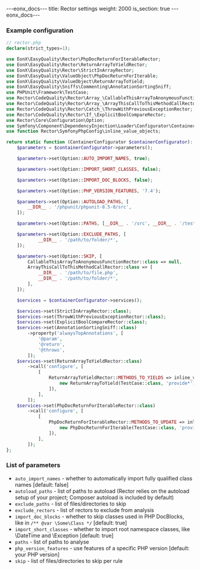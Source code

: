---eonx_docs--- title: Rector settings weight: 2000 is_section: true ---eonx_docs---

### Example configuration

```php
// rector.php
declare(strict_types=1);

use EonX\EasyQuality\Rector\PhpDocReturnForIterableRector;
use EonX\EasyQuality\Rector\ReturnArrayToYieldRector;
use EonX\EasyQuality\Rector\StrictInArrayRector;
use EonX\EasyQuality\ValueObject\PhpDocReturnForIterable;
use EonX\EasyQuality\ValueObject\ReturnArrayToYield;
use EonX\EasyQuality\Sniffs\Commenting\AnnotationSortingSniff;
use PHPUnit\Framework\TestCase;
use Rector\CodeQuality\Rector\Array_\CallableThisArrayToAnonymousFunctionRector;
use Rector\CodeQuality\Rector\Array_\ArrayThisCallToThisMethodCallRector;
use Rector\CodeQuality\Rector\Catch_\ThrowWithPreviousExceptionRector;
use Rector\CodeQuality\Rector\If_\ExplicitBoolCompareRector;
use Rector\Core\Configuration\Option;
use Symfony\Component\DependencyInjection\Loader\Configurator\ContainerConfigurator;
use function Rector\SymfonyPhpConfig\inline_value_objects;

return static function (ContainerConfigurator $containerConfigurator): void {
    $parameters = $containerConfigurator->parameters();

    $parameters->set(Option::AUTO_IMPORT_NAMES, true);

    $parameters->set(Option::IMPORT_SHORT_CLASSES, false);

    $parameters->set(Option::IMPORT_DOC_BLOCKS, false);

    $parameters->set(Option::PHP_VERSION_FEATURES, '7.4');

    $parameters->set(Option::AUTOLOAD_PATHS, [
        __DIR__ . '/phpunit/phpunit-8.5-0/src',
    ]);

    $parameters->set(Option::PATHS, [__DIR__ . '/src', __DIR__ . '/tests']);

    $parameters->set(Option::EXCLUDE_PATHS, [
            __DIR__ . '/path/to/folder/*',
    ]);

    $parameters->set(Option::SKIP, [
        CallableThisArrayToAnonymousFunctionRector::class => null,
        ArrayThisCallToThisMethodCallRector::class => [
            __DIR__ . '/path/to/file.php',
            __DIR__ . '/path/to/folder/*',
        ],
    ]);

    $services = $containerConfigurator->services();

    $services->set(StrictInArrayRector::class);
    $services->set(ThrowWithPreviousExceptionRector::class);
    $services->set(ExplicitBoolCompareRector::class);
    $services->set(AnnotationSortingSniff::class)
        ->property('alwaysTopAnnotations', [
            '@param',
            '@return',
            '@throws',
        ]);
    $services->set(ReturnArrayToYieldRector::class)
        ->call('configure', [
            [
                ReturnArrayToYieldRector::METHODS_TO_YIELDS => inline_value_objects([
                    new ReturnArrayToYield(TestCase::class, 'provide*'),
                ]),
            ],
        ]);
    $services->set(PhpDocReturnForIterableRector::class)
        ->call('configure', [
            [
                PhpDocReturnForIterableRector::METHODS_TO_UPDATE => inline_value_objects([
                    new PhpDocReturnForIterable(TestCase::class, 'provide*'),
                ]),
            ],
        ]);
};
```

### List of parameters

- `auto_import_names` - whether to automatically import fully qualified class names [default: false]
- `autoload_paths` - list of paths to autoload (Rector relies on the autoload setup of your project; Composer autoload
  is included by default)
- `exclude_paths` - list of files/directories to skip
- `exclude_rectors` - list of rectors to exclude from analysis
- `import_doc_blocks` - whether to skip classes used in PHP DocBlocks, like in `/** @var \Some\Class */` [default: true]
- `import_short_classes` - whether to import root namespace classes, like \DateTime and \Exception [default: true]
- `paths` - list of paths to analyse
- `php_version_features` - use features of a specific PHP version [default: your PHP version]
- `skip` - list of files/directories to skip per rule
